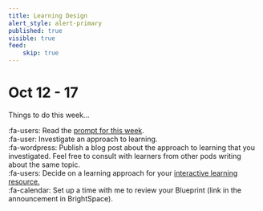 ```yaml
---
title: Learning Design
alert_style: alert-primary
published: true
visible: true
feed:
    skip: true
---
```


# Oct 12 - 17
Things to do this week...

:fa-users: Read the [prompt for this week](https://edtechuvic.ca/edci335/prompt-learning-design-ii/).  
:fa-user: Investigate an approach to learning.  
:fa-wordpress: Publish a blog post about the approach to learning that you investigated. Feel free to consult with learners from other pods writing about the same topic.   
:fa-users: Decide on a learning approach for your [interactive learning resource.](https://edtechuvic.ca/edci335/interactive-learning-resource/)  
:fa-calendar: Set up a time with me to review your Blueprint (link in the announcement in BrightSpace).   
